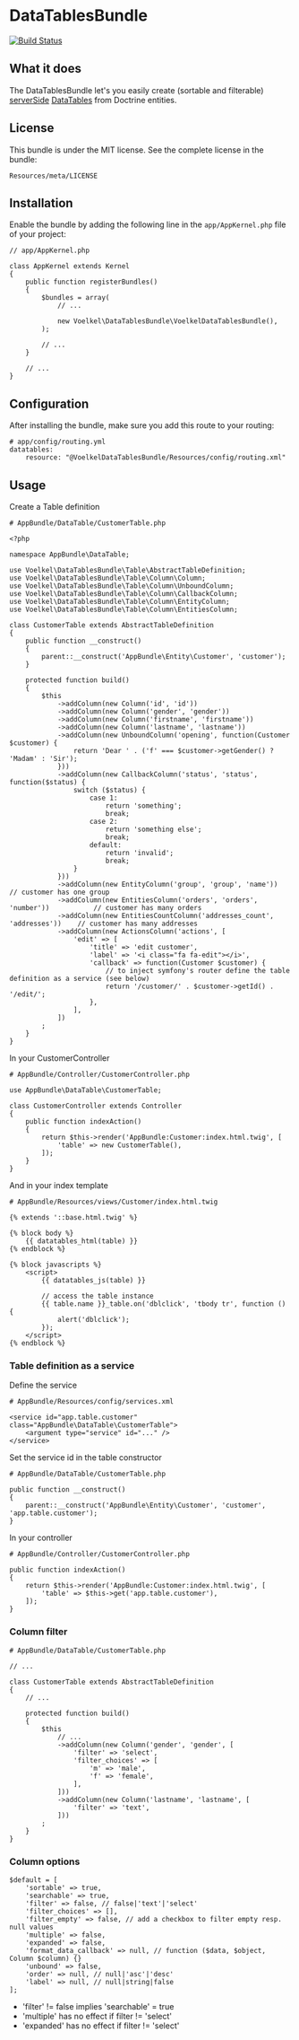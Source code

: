 DataTablesBundle
================
[![Build Status](https://travis-ci.org/uvoelkel/datatables-bundle.svg?branch=master)](https://travis-ci.org/uvoelkel/datatables-bundle)

## What it does

The DataTablesBundle let's you easily create (sortable and filterable) [serverSide](http://datatables.net/reference/option/serverSide) 
[DataTables](http://datatables.net/) from Doctrine entities.

## License

This bundle is under the MIT license. See the complete license in the bundle:

    Resources/meta/LICENSE

## Installation

Enable the bundle by adding the following line in the ``app/AppKernel.php``
file of your project:

    // app/AppKernel.php

    class AppKernel extends Kernel
    {
        public function registerBundles()
        {
            $bundles = array(
                // ...

                new Voelkel\DataTablesBundle\VoelkelDataTablesBundle(),
            );

            // ...
        }

        // ...
    }

## Configuration

After installing the bundle, make sure you add this route to your routing:

    # app/config/routing.yml
    datatables:
        resource: "@VoelkelDataTablesBundle/Resources/config/routing.xml"


## Usage

Create a Table definition

    # AppBundle/DataTable/CustomerTable.php

    <?php

    namespace AppBundle\DataTable;

    use Voelkel\DataTablesBundle\Table\AbstractTableDefinition;
    use Voelkel\DataTablesBundle\Table\Column\Column;
    use Voelkel\DataTablesBundle\Table\Column\UnboundColumn;
    use Voelkel\DataTablesBundle\Table\Column\CallbackColumn;
    use Voelkel\DataTablesBundle\Table\Column\EntityColumn;
    use Voelkel\DataTablesBundle\Table\Column\EntitiesColumn;    

    class CustomerTable extends AbstractTableDefinition
    {
        public function __construct()
        {
            parent::__construct('AppBundle\Entity\Customer', 'customer');
        }

        protected function build()
        {
            $this
                ->addColumn(new Column('id', 'id'))
                ->addColumn(new Column('gender', 'gender'))
                ->addColumn(new Column('firstname', 'firstname'))
                ->addColumn(new Column('lastname', 'lastname'))
                ->addColumn(new UnboundColumn('opening', function(Customer $customer) {
                    return 'Dear ' . ('f' === $customer->getGender() ? 'Madam' : 'Sir');
                }))
                ->addColumn(new CallbackColumn('status', 'status', function($status) {
                    switch ($status) {
                        case 1:
                            return 'something';
                            break;
                        case 2:
                            return 'something else';
                            break;
                        default:
                            return 'invalid';
                            break;
                    }
                }))
                ->addColumn(new EntityColumn('group', 'group', 'name'))                 // customer has one group
                ->addColumn(new EntitiesColumn('orders', 'orders', 'number'))           // customer has many orders
                ->addColumn(new EntitiesCountColumn('addresses_count', 'addresses'))    // customer has many addresses
                ->addColumn(new ActionsColumn('actions', [
                    'edit' => [
                        'title' => 'edit customer',
                        'label' => '<i class="fa fa-edit"></i>',
                        'callback' => function(Customer $customer) {
                            // to inject symfony's router define the table definition as a service (see below)
                            return '/customer/' . $customer->getId() . '/edit/';
                        },
                    ],
                ])
            ;
        }
    }

In your CustomerController

    # AppBundle/Controller/CustomerController.php

    use AppBundle\DataTable\CustomerTable;

    class CustomerController extends Controller 
    {
        public function indexAction()
        {
            return $this->render('AppBundle:Customer:index.html.twig', [
                'table' => new CustomerTable(),
            ]);
        }
    } 

And in your index template

    # AppBundle/Resources/views/Customer/index.html.twig

    {% extends '::base.html.twig' %}

    {% block body %}
        {{ datatables_html(table) }}
    {% endblock %}

    {% block javascripts %}
        <script>
            {{ datatables_js(table) }}

            // access the table instance
            {{ table.name }}_table.on('dblclick', 'tbody tr', function () {
                alert('dblclick');
            });
        </script>
    {% endblock %}


### Table definition as a service

Define the service

    # AppBundle/Resources/config/services.xml

    <service id="app.table.customer" class="AppBundle\DataTable\CustomerTable">
        <argument type="service" id="..." />
    </service>

Set the service id in the table constructor

    # AppBundle/DataTable/CustomerTable.php

    public function __construct()
    {
        parent::__construct('AppBundle\Entity\Customer', 'customer', 'app.table.customer');
    }

In your controller

    # AppBundle/Controller/CustomerController.php

    public function indexAction()
    {
        return $this->render('AppBundle:Customer:index.html.twig', [
            'table' => $this->get('app.table.customer'),
        ]);
    }



### Column filter

    # AppBundle/DataTable/CustomerTable.php

    // ...

    class CustomerTable extends AbstractTableDefinition
    {
        // ...

        protected function build()
        {
            $this
                // ...
                ->addColumn(new Column('gender', 'gender', [
                    'filter' => 'select',
                    'filter_choices' => [
                        'm' => 'male',
                        'f' => 'female',
                    ],
                ]))
                ->addColumn(new Column('lastname', 'lastname', [
                    'filter' => 'text',
                ]))
            ;
        }
    }


### Column options

    $default = [
        'sortable' => true,
        'searchable' => true,
        'filter' => false, // false|'text'|'select'
        'filter_choices' => [],
        'filter_empty' => false, // add a checkbox to filter empty resp. null values
        'multiple' => false,
        'expanded' => false,
        'format_data_callback' => null, // function ($data, $object, Column $column) {}
        'unbound' => false,
        'order' => null, // null|'asc'|'desc'
        'label' => null, // null|string|false
    ];

- 'filter' != false implies 'searchable' = true
- 'multiple' has no effect if filter != 'select'
- 'expanded' has no effect if filter != 'select'
